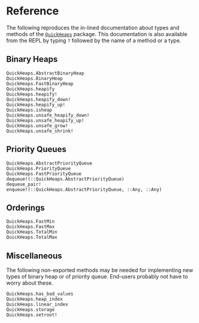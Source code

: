 # Reference

The following reproduces the in-lined documentation about types and methods of the
[`QuickHeaps`](https://github.com/emmt/QuickHeaps.jl) package. This documentation is also
available from the REPL by typing `?` followed by the name of a method or a type.

## Binary Heaps

```@docs
QuickHeaps.AbstractBinaryHeap
QuickHeaps.BinaryHeap
QuickHeaps.FastBinaryHeap
QuickHeaps.heapify
QuickHeaps.heapify!
QuickHeaps.heapify_down!
QuickHeaps.heapify_up!
QuickHeaps.isheap
QuickHeaps.unsafe_heapify_down!
QuickHeaps.unsafe_heapify_up!
QuickHeaps.unsafe_grow!
QuickHeaps.unsafe_shrink!
```

## Priority Queues

```@docs
QuickHeaps.AbstractPriorityQueue
QuickHeaps.PriorityQueue
QuickHeaps.FastPriorityQueue
dequeue!(::QuickHeaps.AbstractPriorityQueue)
dequeue_pair!
enqueue!(::QuickHeaps.AbstractPriorityQueue, ::Any, ::Any)
```

## Orderings

```@docs
QuickHeaps.FastMin
QuickHeaps.FastMax
QuickHeaps.TotalMin
QuickHeaps.TotalMax
```

## Miscellaneous

The following non-exported methods may be needed for implementing new types of binary heap
or of priority queue. End-users probably not have to worry about these.

```@docs
QuickHeaps.has_bad_values
QuickHeaps.heap_index
QuickHeaps.linear_index
QuickHeaps.storage
QuickHeaps.setroot!
```
